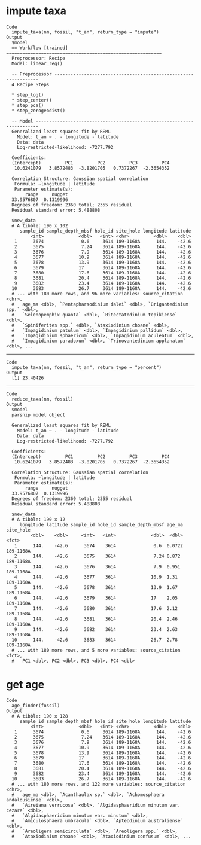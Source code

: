# impute taxa

    Code
      impute_taxa(nm, fossil, "t_an", return_type = "impute")
    Output
      $model
      == Workflow [trained] ==========================================================
      Preprocessor: Recipe
      Model: linear_reg()
      
      -- Preprocessor ----------------------------------------------------------------
      4 Recipe Steps
      
      * step_log()
      * step_center()
      * step_pca()
      * step_zerogeodist()
      
      -- Model -----------------------------------------------------------------------
      Generalized least squares fit by REML
        Model: t_an ~ . - longitude - latitude 
        Data: data 
        Log-restricted-likelihood: -7277.792
      
      Coefficients:
      (Intercept)         PC1         PC2         PC3         PC4 
       10.6241079   3.8572483  -3.8201705   0.7372267  -2.3654352 
      
      Correlation Structure: Gaussian spatial correlation
       Formula: ~longitude | latitude 
       Parameter estimate(s):
           range     nugget 
      33.9576807  0.1319996 
      Degrees of freedom: 2360 total; 2355 residual
      Residual standard error: 5.488808 
      
      $new_data
      # A tibble: 190 x 102
         sample_id sample_depth_mbsf hole_id site_hole longitude latitude
             <int>             <dbl>   <int> <chr>         <dbl>    <dbl>
       1      3674              0.6     3614 189-1168A      144.    -42.6
       2      3675              7.24    3614 189-1168A      144.    -42.6
       3      3676              7.9     3614 189-1168A      144.    -42.6
       4      3677             10.9     3614 189-1168A      144.    -42.6
       5      3678             13.9     3614 189-1168A      144.    -42.6
       6      3679             17       3614 189-1168A      144.    -42.6
       7      3680             17.6     3614 189-1168A      144.    -42.6
       8      3681             20.4     3614 189-1168A      144.    -42.6
       9      3682             23.4     3614 189-1168A      144.    -42.6
      10      3683             26.7     3614 189-1168A      144.    -42.6
      # ... with 180 more rows, and 96 more variables: source_citation <chr>,
      #   age_ma <dbl>, `Pentapharsodinium dalei` <dbl>, `Brigantedinium spp.` <dbl>,
      #   `Selenopemphix quanta` <dbl>, `Bitectatodinium tepikiense` <dbl>,
      #   `Spiniferites spp.` <dbl>, `Ataxiodinium choane` <dbl>,
      #   `Impagidinium patulum` <dbl>, `Impagidinium pallidum` <dbl>,
      #   `Impagidinium sphaericum` <dbl>, `Impagidinium aculeatum` <dbl>,
      #   `Impagidinium paradoxum` <dbl>, `Trinovantedinium applanatum` <dbl>, ...
      

---

    Code
      impute_taxa(nm, fossil, "t_an", return_type = "percent")
    Output
      [1] 23.40426

---

    Code
      reduce_taxa(nm, fossil)
    Output
      $model
      parsnip model object
      
      Generalized least squares fit by REML
        Model: t_an ~ . - longitude - latitude 
        Data: data 
        Log-restricted-likelihood: -7277.792
      
      Coefficients:
      (Intercept)         PC1         PC2         PC3         PC4 
       10.6241079   3.8572483  -3.8201705   0.7372267  -2.3654352 
      
      Correlation Structure: Gaussian spatial correlation
       Formula: ~longitude | latitude 
       Parameter estimate(s):
           range     nugget 
      33.9576807  0.1319996 
      Degrees of freedom: 2360 total; 2355 residual
      Residual standard error: 5.488808 
      
      $new_data
      # A tibble: 190 x 12
         longitude latitude sample_id hole_id sample_depth_mbsf age_ma site_hole
             <dbl>    <dbl>     <int>   <int>             <dbl>  <dbl> <fct>    
       1      144.    -42.6      3674    3614              0.6  0.0722 189-1168A
       2      144.    -42.6      3675    3614              7.24 0.872  189-1168A
       3      144.    -42.6      3676    3614              7.9  0.951  189-1168A
       4      144.    -42.6      3677    3614             10.9  1.31   189-1168A
       5      144.    -42.6      3678    3614             13.9  1.67   189-1168A
       6      144.    -42.6      3679    3614             17    2.05   189-1168A
       7      144.    -42.6      3680    3614             17.6  2.12   189-1168A
       8      144.    -42.6      3681    3614             20.4  2.46   189-1168A
       9      144.    -42.6      3682    3614             23.4  2.63   189-1168A
      10      144.    -42.6      3683    3614             26.7  2.78   189-1168A
      # ... with 180 more rows, and 5 more variables: source_citation <fct>,
      #   PC1 <dbl>, PC2 <dbl>, PC3 <dbl>, PC4 <dbl>
      

# get age

    Code
      age_finder(fossil)
    Output
      # A tibble: 190 x 128
         sample_id sample_depth_mbsf hole_id site_hole longitude latitude
             <int>             <dbl>   <int> <chr>         <dbl>    <dbl>
       1      3674              0.6     3614 189-1168A      144.    -42.6
       2      3675              7.24    3614 189-1168A      144.    -42.6
       3      3676              7.9     3614 189-1168A      144.    -42.6
       4      3677             10.9     3614 189-1168A      144.    -42.6
       5      3678             13.9     3614 189-1168A      144.    -42.6
       6      3679             17       3614 189-1168A      144.    -42.6
       7      3680             17.6     3614 189-1168A      144.    -42.6
       8      3681             20.4     3614 189-1168A      144.    -42.6
       9      3682             23.4     3614 189-1168A      144.    -42.6
      10      3683             26.7     3614 189-1168A      144.    -42.6
      # ... with 180 more rows, and 122 more variables: source_citation <chr>,
      #   age_ma <dbl>, `Acanthaulax sp.` <dbl>, `Achomosphaera andalousiense` <dbl>,
      #   `Aireiana verrucosa` <dbl>, `Algidasphaeridium minutum var. cezare` <dbl>,
      #   `Algidasphaeridium minutum var. minutum` <dbl>,
      #   `Amiculosphaera umbracula` <dbl>, `Apteodinium australiense` <dbl>,
      #   `Areoligera semicirculata` <dbl>, `Areoligera spp.` <dbl>,
      #   `Ataxiodinium choane` <dbl>, `Ataxiodinium confusum` <dbl>, ...

